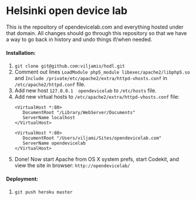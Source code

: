 # Helsinki open device lab

This is the repository of opendevicelab.com and everything hosted under that domain. All changes should go through this repository so that we have a way to go back in history and undo things if/when needed.



#### Installation:

1. `git clone git@github.com:viljamis/hodl.git`
2. Comment out lines `LoadModule php5_module libexec/apache2/libphp5.so` and  `Include /private/etc/apache2/extra/httpd-vhosts.conf` in `/etc/apache2/httpd.conf` file.
3. Add new host `127.0.0.1	opendevicelab` to `/etc/hosts` file.
4. Add new virtual hosts to `/etc/apache2/extra/httpd-vhosts.conf` file:
    ```
    <VirtualHost *:80>
       DocumentRoot "/Library/WebServer/Documents"
       ServerName localhost
    </VirtualHost>

    <VirtualHost *:80>
       DocumentRoot "/Users/viljami/Sites/opendevicelab.com"
       ServerName opendevicelab
    </VirtualHost>
    ```
5. Done! Now start Apache from OS X system prefs, start Codekit, and view the site in browser: `http://opendevicelab/`


#### Deployment:

1. `git push heroku master`